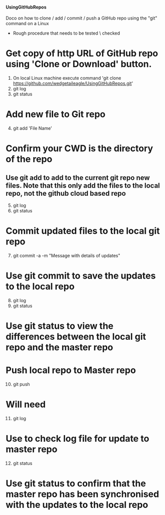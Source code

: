 #### UsingGitHubRepos
Doco on how to clone / add / commit / push a GitHub repo using the "git" command on a Linux
- Rough procedure that needs to be tested \ checked

# Get copy of http URL of GitHub repo using 'Clone or Download' button.
1. On local Linux machine execute command 'git clone https://github.com/wedgetaileagle/UsingGitHubRepos.git'
2. git log
3. git status

# Add new file to Git repo
4. git add 'File Name'
# Confirm your CWD is the directory of the repo
## Use git add to add to the current git repo new files. Note that this only add the files to the local repo, not the github cloud based repo

5. git log
6. git status

# Commit updated files to the local git repo
7. git commit -a -m "Message with details of updates"
# Use git commit to save the updates to the local repo

8. git log
9. git status
# Use git status to view the differences between the local git repo and the master repo

# Push local repo to Master repo
10. git push
# Will need <MyGitHubCredentials>

11. git log
# Use to check log file for update to master repo

12. git status
# Use git status to confirm that the master repo has been synchronised with the updates to the local repo
